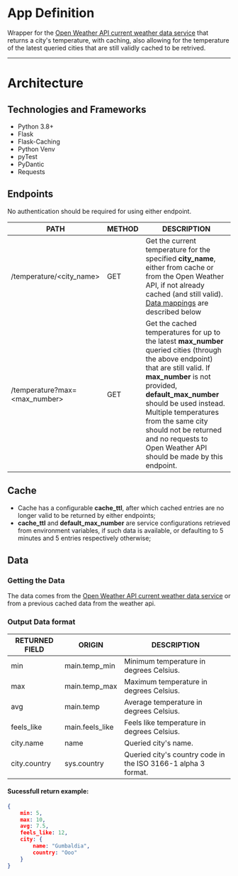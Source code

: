 # App Definition

Wrapper for the [Open Weather API current weather data service](https://openweathermap.org/current) that returns a city's temperature, with caching, also allowing for the temperature of the latest queried cities that are still validly cached to be retrived.

---

# Architecture

## Technologies and Frameworks

- Python 3.8+
- Flask
- Flask-Caching
- Python Venv
- pyTest
- PyDantic
- Requests

## Endpoints

No authentication should be required for using either endpoint.

PATH    |   METHOD  |   DESCRIPTION
---     |   ---     |   ---
/temperature/<city_name>    |   GET |   Get the current temperature for the specified **city_name**, either from cache or from the Open Weather API, if not already cached (and still valid).  [Data mappings](#data) are described below
/temperature?max=<max_number>   |   GET | Get the cached temperatures for up to the latest **max_number** queried cities (through the above endpoint) that are still valid. If **max_number** is not provided, **default_max_number** should be used instead.  Multiple temperatures from the same city should not be returned and no requests to Open Weather API should be made by this endpoint.

## Cache

- Cache has a configurable **cache\_ttl**, after which cached entries are no longer
valid to be returned by either endpoints;
-  **cache_ttl** and **default_max_number** are service configurations retrieved from
environment variables, if such data is available, or defaulting to 5 minutes and 5 entries
respectively otherwise;

## Data

### Getting the Data

The data comes from the [Open Weather API current weather data service](https://openweathermap.org/current) or from a previous cached data from the weather api.

### Output Data format

RETURNED FIELD   |   ORIGIN  |   DESCRIPTION
---         |   ---             |   ---
min         |    main.temp_min  |   Minimum temperature in degrees Celsius.
max         |    main.temp_max  |   Maximum temperature in degrees Celsius.
avg         |    main.temp      |   Average temperature in degrees Celsius.
feels_like  |    main.feels_like|   Feels like temperature in degrees Celsius.
city.name   |    name           |   Queried city's name.
city.country|    sys.country    |   Queried city's country code in the ISO 3166-1 alpha 3 format.

#### Sucessfull return example:

```json
{
    min: 5,
    max: 10,
    avg: 7.5,
    feels_like: 12,
    city: {
        name: "Gumbaldia",
        country: "Ooo"
    }
}
```
